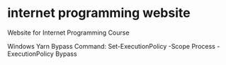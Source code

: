 # internet programming website
 Website for Internet Programming Course

Windows Yarn Bypass Command: Set-ExecutionPolicy -Scope Process -ExecutionPolicy Bypass